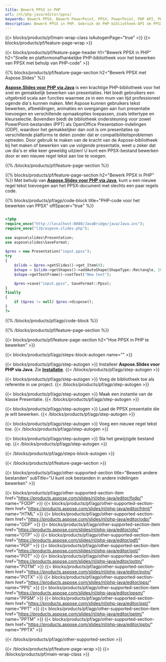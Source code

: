 ```yaml
---
title: Bewerk PPSX in PHP
url: /nl/php-java/editor/ppsx/
keywords: Bewerk PPSX, Bewerk PowerPoint, PPSX, PowerPoint, PHP API, PHP Library
description: Bewerk PPSX in PHP. Gebruik de PHP-bibliotheek-API om PPSX-bestanden te bewerken
---
```


{{< blocks/products/pf/main-wrap-class isAutogenPage="true" >}}
{{< blocks/products/pf/feature-page-wrap >}}

{{< blocks/products/pf/feature-page-header h1="Bewerk PPSX in PHP" h2="Snelle en platformonafhankelijke PHP-bibliotheek voor het bewerken van PPSX met behulp van PHP-code" >}}

{{% blocks/products/pf/feature-page-section h2="Bewerk PPSX met Aspose.Slides" %}}

[**Aspose.Slides voor PHP via Java**](https://products.aspose.com/slides/nl/php-java/) is een krachtige PHP-bibliotheek voor het snel en gemakkelijk bewerken van presentaties. Het biedt gebruikers een uitgebreid scala aan functies waarmee ze in een mum van tijd professioneel ogende dia's kunnen maken. Met Aspose kunnen gebruikers tekst bewerken, afbeeldingen, animaties en overgangen aan hun presentatie toevoegen en verschillende opmaakopties toepassen, zoals lettertype en kleurselectie. Bovendien biedt de bibliotheek ondersteuning voor zowel PowerPoint-bestanden (PPT) als OpenOffice Presentation-indelingen (ODP), waardoor het gemakkelijker dan ooit is om presentaties op verschillende platforms te delen zonder dat er compatibiliteitsproblemen optreden. Door gebruik te maken van de kracht van de Aspose-bibliotheek bij het maken of bewerken van uw volgende presentatie, weet u zeker dat uw dia's er elke keer geweldig uitzien!
U kunt een PPSX-bestand bewerken door er een nieuwe regel tekst aan toe te voegen. 

{{% /blocks/products/pf/feature-page-section %}}

{{% blocks/products/pf/feature-page-section  h2="Bewerk PPSX in PHP" %}}
Met behulp van [**Aspose.Slides voor PHP via Java**](https://products.aspose.com/slides/nl/php-java/), kunt u een nieuwe regel tekst toevoegen aan het PPSX-document met slechts een paar regels code.

{{% blocks/products/pf/agp/code-block title="PHP-code voor het bewerken van PPSX" offSpacer="true" %}}

```php

<?php
require_once("http://localhost:8080/JavaBridge/java/Java.inc");
require_once("lib/aspose.slides.php");
 
use aspose\slides\Presentation;
use aspose\slides\SaveFormat;
 
$pres = new Presentation("input.ppsx");
try
{
    $slide = $pres->getSlides()->get_Item(0);     
    $shape = $slide->getShapes()->addAutoShape(ShapeType::Rectangle, 10, 10, 100, 50);
    $shape->getTextFrame()->setText("New text");

    $pres->save("input.ppsx", SaveFormat::Ppsx);
}
finally
{
    if ($pres != null) $pres->dispose();
}
?>
```
{{% /blocks/products/pf/agp/code-block %}}

{{% /blocks/products/pf/feature-page-section %}}

{{< blocks/products/pf/feature-page-section  h2="Hoe PPSX in PHP te bewerken" >}}

{{< blocks/products/pf/agp/steps-block-autogen name="" >}}


{{< blocks/products/pf/agp/step-autogen >}}
Installeer **Aspose.Slides voor PHP via Java**. Zie [**Installatie**](https://docs.aspose.com/slides/php-java/installation/).
{{< /blocks/products/pf/agp/step-autogen >}}

{{< blocks/products/pf/agp/step-autogen >}}
Voeg de bibliotheek toe als referentie in uw project.
{{< /blocks/products/pf/agp/step-autogen >}}

{{< blocks/products/pf/agp/step-autogen >}}
Maak een instantie van de klasse Presentatie.
{{< /blocks/products/pf/agp/step-autogen >}}

{{< blocks/products/pf/agp/step-autogen >}}
Laad de PPSX presentatie die je wilt bewerken.
{{< /blocks/products/pf/agp/step-autogen >}}

{{< blocks/products/pf/agp/step-autogen >}}
Voeg een nieuwe regel tekst toe.
{{< /blocks/products/pf/agp/step-autogen >}}

{{< blocks/products/pf/agp/step-autogen >}}
Sla het gewijzigde bestand op.
{{< /blocks/products/pf/agp/step-autogen >}}

{{< /blocks/products/pf/agp/steps-block-autogen >}}


{{< /blocks/products/pf/feature-page-section >}}

{{< blocks/products/pf/agp/other-supported-section title="Bewerk andere bestanden" subTitle="U kunt ook bestanden in andere indelingen bewerken" >}}

{{< blocks/products/pf/agp/other-supported-section-item href="https://products.aspose.com/slides/nl/php-java/editor/fodp/" name="FODP" >}}
{{< blocks/products/pf/agp/other-supported-section-item href="https://products.aspose.com/slides/nl/php-java/editor/html/" name="HTML" >}}
{{< blocks/products/pf/agp/other-supported-section-item href="https://products.aspose.com/slides/nl/php-java/editor/odp/" name="ODP" >}}
{{< blocks/products/pf/agp/other-supported-section-item href="https://products.aspose.com/slides/nl/php-java/editor/otp/" name="OTP" >}}
{{< blocks/products/pf/agp/other-supported-section-item href="https://products.aspose.com/slides/nl/php-java/editor/pdf/" name="PDF" >}}
{{< blocks/products/pf/agp/other-supported-section-item href="https://products.aspose.com/slides/nl/php-java/editor/pot/" name="POT" >}}
{{< blocks/products/pf/agp/other-supported-section-item href="https://products.aspose.com/slides/nl/php-java/editor/potm/" name="POTM" >}}
{{< blocks/products/pf/agp/other-supported-section-item href="https://products.aspose.com/slides/nl/php-java/editor/potx/" name="POTX" >}}
{{< blocks/products/pf/agp/other-supported-section-item href="https://products.aspose.com/slides/nl/php-java/editor/pps/" name="PPS" >}}
{{< blocks/products/pf/agp/other-supported-section-item href="https://products.aspose.com/slides/nl/php-java/editor/ppsm/" name="PPSM" >}}
{{< blocks/products/pf/agp/other-supported-section-item href="https://products.aspose.com/slides/nl/php-java/editor/ppt/" name="PPT" >}}
{{< blocks/products/pf/agp/other-supported-section-item href="https://products.aspose.com/slides/nl/php-java/editor/pptm/" name="PPTM" >}}
{{< blocks/products/pf/agp/other-supported-section-item href="https://products.aspose.com/slides/nl/php-java/editor/pptx/" name="PPTX" >}}


{{< /blocks/products/pf/agp/other-supported-section >}}

{{< /blocks/products/pf/feature-page-wrap >}}
{{< /blocks/products/pf/main-wrap-class >}}